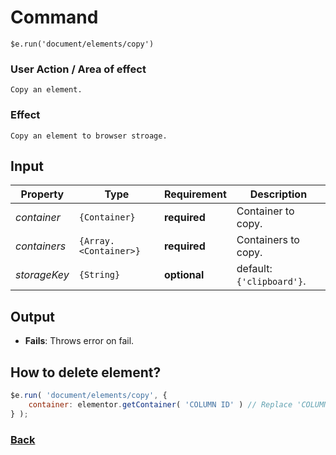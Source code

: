 # Command
  `$e.run('document/elements/copy')`

### User Action / Area of effect
    Copy an element.
     
### Effect
    Copy an element to browser stroage.

## Input
| Property     | Type                  | Requirement   | Description |
|---           |---                    |---            |---|
| _container_  | `{Container}`         | **required**  | Container to copy.
| _containers_ | `{Array.<Container>}` | **required**  | Containers to copy.
| _storageKey_ | `{String}`            | **optional**  | default: `{'clipboard'}`.

## Output
   * **Fails**: Throws error on fail.
   
## How to delete element?
```javascript
$e.run( 'document/elements/copy', {
    container: elementor.getContainer( 'COLUMN ID' ) // Replace 'COLUMN ID' with your column id.
} );
```

### [Back](../usability.index.md) 
